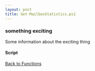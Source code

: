 ```yaml
---
layout: post
title: Get-MailboxStatistics.ps1
---
```


### something exciting

Some information about the exciting thing

#### Script

<script src="https://gist-it.appspot.com/github.com/BanterBoy/scripts-blog/blob/master/PowerShell/functions/exchange/Get-MailboxStatistics.ps1"></script>

<a href="/menu/_pages/functions.html">Back to Functions</a>
